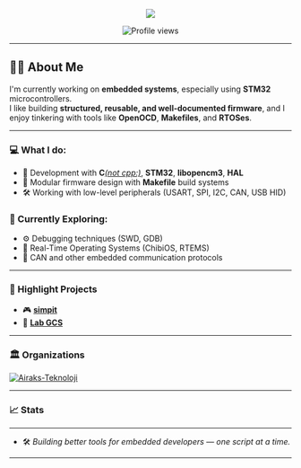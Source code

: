 <p align="center">
  <img src="https://readme-typing-svg.herokuapp.com/?lines=👋+Hi+there!+I'm+an+Embedded+Software+Developer;🔧+Working+on+STM32,+RTOS,+and+Low-Level+Stuff;🎯+Focused+on+Clean,+Modular+Firmware&center=true&width=750&height=45">
</p>

<p align="center">
  <img src="https://komarev.com/ghpvc/?username=daftie-zami" alt="Profile views" />
</p>

---

## 👨‍💻 About Me

I'm currently working on **embedded systems**, especially using **STM32** microcontrollers.  
I like building **structured, reusable, and well-documented firmware**, and I enjoy tinkering with tools like **OpenOCD**, **Makefiles**, and **RTOSes**.

---

### 💻 What I do:
- 🔧 Development with **C**<u><i>(not cpp:)</i></u>, **STM32**, **libopencm3**, **HAL**
- 🧩 Modular firmware design with **Makefile** build systems
- 🛠️ Working with low-level peripherals (USART, SPI, I2C, CAN, USB HID)

### 🌱 Currently Exploring:
- ⚙️ Debugging techniques (SWD, GDB)
- 🧠 Real-Time Operating Systems (ChibiOS, RTEMS)
- 🔌 CAN and other embedded communication protocols

---

### 🚀 Highlight Projects

- 🎮 [**simpit**](https://github.com/daftie-zami/simpit)
- 🔌 [**Lab GCS**](https://github.com/daftie-zami/mavlink_gcs)

---

### 🏛️ Organizations

<p align="left">
  <a href="https://github.com/Airaks-Teknoloji">
    <img src="https://img.shields.io/badge/-Airaks--Teknoloji-181717?style=for-the-badge&logo=github&logoColor=white" alt="Airaks-Teknoloji">
  </a>
</p>

---
### 📈 Stats

<p align="center">
   <!-- <img src="https://github-readme-stats.vercel.app/api?username=daftie-zami&show_icons=true&theme=tokyonight" alt="GitHub Stats" />
  <img src="https://github-readme-stats.vercel.app/api/top-langs/?username=daftie-zami&layout=compact&theme=tokyonight" alt="Top Languages" />
</p>
<!-- 
<p align="center">
  <img src="https://raw.githubusercontent.com/daftie-zami/daftie-zami/output/github-contribution-grid-snake.svg" alt="Snake animation" />
</p>
-->

---

- 🛠️ *Building better tools for embedded developers — one script at a time.*

---

